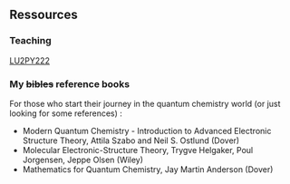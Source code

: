 ## Ressources

### Teaching
[LU2PY222](https://dtraore97.github.io/ressources/LU2PY222)

### My ~~bibles~~ reference books
For those who start their journey in the quantum chemistry world (or just looking for some references) : 

- Modern Quantum Chemistry - Introduction to Advanced Electronic Structure Theory, Attila Szabo and Neil S. Ostlund (Dover) 
- Molecular Electronic-Structure Theory, Trygve Helgaker, Poul Jorgensen, Jeppe Olsen (Wiley)
- Mathematics for Quantum Chemistry, Jay Martin Anderson (Dover)
